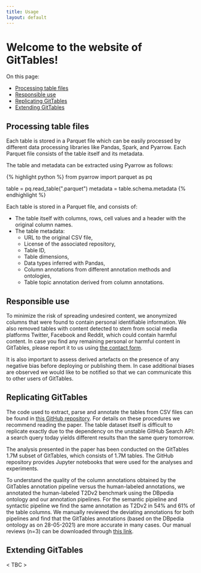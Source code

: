 ```yaml
---
title: Usage
layout: default
---
```


# Welcome to the website of **GitTables**!

On this page:
- [Processing table files](#processing-table-files)
- [Responsible use](#responsible-use)
- [Replicating GitTables](#replicating-gittables)
- [Extending GitTables](#extending-gittables)


## Processing table files

Each table is stored in a Parquet file which can be easily processed by different data processing libraries like Pandas, Spark, and Pyarrow. Each Parquet file consists of the table itself and its metadata.

The table and metadata can be extracted using Pyarrow as follows:

{% highlight python %}
from pyarrow import parquet as pq

table = pq.read_table("<filename>.parquet")
metadata = table.schema.metadata
{% endhighlight %}

Each table is stored in a Parquet file, and consists of:
- The table itself with columns, rows, cell values and a header with the original column names.
- The table metadata:
    - URL to the original CSV file,
    - License of the associated repository,
    - Table ID,
    - Table dimensions,
    - Data types inferred with Pandas,
    - Column annotations from different annotation methods and ontologies,
    - Table topic annotation derived from column annotations.


## Responsible use

To minimize the risk of spreading undesired content, we anonymized columns that were found to contain personal identifiable information. We also removed tables with content detected to stem from social media platforms Twitter, Facebook and Reddit, which could contain harmful content. In case you find any remaining personal or harmful content in GitTables, please report it to us using [the contact form](/#contact).

It is also important to assess derived artefacts on the presence of any negative bias before deploying or publishing them. In case additional biases are observed we would like to be notified so that we can communicate this to other users of GitTables.


## Replicating GitTables

The code used to extract, parse and annotate the tables from CSV files can be found in [this GitHub repository](https://github.com/madelonhulsebos/gittables). For details on these procedures we recommend reading the paper. The table dataset itself is difficult to replicate exactly due to the dependency on the unstable GitHub Search API: a search query today yields different results than the same query tomorrow.

The analysis presented in the paper has been conducted on the GitTables 1.7M subset of GitTables, which consists of 1.7M tables. The GitHub repository provides Jupyter notebooks that were used for the analyses and experiments. 

To understand the quality of the column annotations obtained by the GitTables annotation pipeline versus the human-labeled annotations, we annotated the human-labeled T2Dv2 benchmark using the DBpedia ontology and our annotation pipelines. For the semantic pipieline and syntactic pipeline we find the same annotation as T2Dv2 in 54% and 61% of the table columns. We manually reviewed the deviating annotations for both pipelines and find that the GitTables annotations (based on the DBpedia ontology as on 28-05-2021) are more accurate in many cases. Our manual reviews (n=3) can be downloaded through [this link](downloads/GitTables_T2Dv2_incorrect_annotation_review.xlsx).


## Extending GitTables

< TBC >
